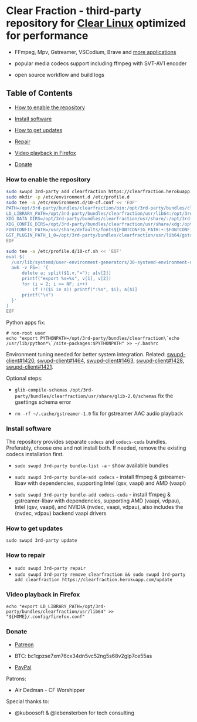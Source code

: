 # Clear Fraction - third-party repository for [Clear Linux](https://clearlinux.org/) optimized for performance

- FFmpeg, Mpv, Gstreamer, VSCodium, Brave and [more applications](https://github.com/clearfraction/bundles/tree/master/configs)

- popular media codecs support including ffmpeg with SVT-AV1 encoder

- open source workflow and build logs

## Table of Contents

- [How to enable the repository](#how-to-enable-the-repository)

- [Install software](#install)

- [How to get updates](#update)

- [Repair](#repair)

- [Video playback in Firefox](#firefox)

- [Donate](#donate)

### <a id="how-to-enable-the-repository"></a>How to enable the repository

```bash
sudo swupd 3rd-party add clearfraction https://clearfraction.herokuapp.com/update
sudo mkdir -p /etc/environment.d /etc/profile.d
sudo tee -a /etc/environment.d/10-cf.conf << 'EOF'
PATH=/opt/3rd-party/bundles/clearfraction/bin:/opt/3rd-party/bundles/clearfraction/usr/bin:/opt/3rd-party/bundles/clearfraction/usr/local/bin:$PATH
LD_LIBRARY_PATH=/opt/3rd-party/bundles/clearfraction/usr/lib64:/opt/3rd-party/bundles/clearfraction/usr/local/lib64${LD_LIBRARY_PATH:+:$LD_LIBRARY_PATH}
XDG_DATA_DIRS=/opt/3rd-party/bundles/clearfraction/usr/share/:/opt/3rd-party/bundles/clearfraction/usr/local/share/:${XDG_DATA_DIRS:-/usr/local/share/:/usr/share/}
XDG_CONFIG_DIRS=/opt/3rd-party/bundles/clearfraction/usr/share/xdg:/opt/3rd-party/bundles/clearfraction/etc/xdg:${XDG_CONFIG_DIRS:-/usr/share/xdg:/etc/xdg}
FONTCONFIG_PATH=/usr/share/defaults/fonts${FONTCONFIG_PATH:+:$FONTCONFIG_PATH}
GST_PLUGIN_PATH_1_0=/opt/3rd-party/bundles/clearfraction/usr/lib64/gstreamer-1.0:${GST_PLUGIN_PATH_1_0:-/usr/lib64/gstreamer-1.0}
EOF

sudo tee -a /etc/profile.d/10-cf.sh << 'EOF'
eval $(
  /usr/lib/systemd/user-environment-generators/30-systemd-environment-d-generator |\
  awk -v FS=: '{
      delete a; split($1,v,"="); a[v[2]]
      printf("export %s=%s", v[1], v[2])
      for (i = 2; i <= NF; i++)
          if (!($i in a)) printf(":%s", $i); a[$i]
      printf("\n")
  }'
)
EOF
```


Python apps fix:
```
# non-root user
echo "export PYTHONPATH=/opt/3rd-party/bundles/clearfraction\`echo /usr/lib/python*\`/site-packages:$PYTHONPATH" >> ~/.bashrc
```

Environment tuning needed for better system integration. Related: [swupd-client#1420](https://github.com/clearlinux/swupd-client/issues/1420), [swupd-client#1464](https://github.com/clearlinux/swupd-client/issues/1464), [swupd-client#1463](https://github.com/clearlinux/swupd-client/issues/1463), [swupd-client#1428](https://github.com/clearlinux/swupd-client/issues/1428), [swupd-client#1421](https://github.com/clearlinux/swupd-client/issues/1421).

Optional steps:

- `glib-compile-schemas /opt/3rd-party/bundles/clearfraction/usr/share/glib-2.0/schemas` fix the gsettings schema error

- `rm -rf ~/.cache/gstreamer-1.0` fix for gstreamer AAC audio playback

### <a id="install"></a>Install software

The repository provides separate `codecs` and `codecs-cuda` bundles. Preferably, choose one and not install both. If needed, remove the existing codecs installation first.

- `sudo swupd 3rd-party bundle-list -a` - show available bundles

- `sudo swupd 3rd-party bundle-add codecs` - install ffmpeg & gstreamer-libav with dependencies, supporting Intel (qsv, vaapi) and AMD (vaapi) 

- `sudo swupd 3rd-party bundle-add codecs-cuda` - install ffmpeg & gstreamer-libav with dependencies, supporting AMD (vaapi, vdpau), Intel (qsv, vaapi), and NVIDIA (nvdec, vaapi, vdpau), also includes the (nvdec, vdpau) backend vaapi drivers


### <a id="updates"></a>How to get updates

`sudo swupd 3rd-party update`

### <a id="repair"></a>How to repair

- `sudo swupd 3rd-party repair`
- `sudo swupd 3rd-party remove clearfraction && sudo swupd 3rd-party add clearfraction https://clearfraction.herokuapp.com/update`

### <a id="firefox"></a>Video playback in Firefox

```
echo "export LD_LIBRARY_PATH=/opt/3rd-party/bundles/clearfraction/usr/lib64" >> "${HOME}/.config/firefox.conf"
```

### <a id="donate"></a>Donate

- [Patreon](https://www.patreon.com/clearfraction)

- BTC: bc1qpzse7xm76cx34dn5vc52ng5s68v2glp7ce55as

- [PayPal](https://www.paypal.com/donate/?hosted_button_id=L7ML8QJSLBTUE)

Patrons: 

- Air Dedman - CF Worshipper

Special thanks to:

- @kuboosoft & @lebensterben for tech consulting
